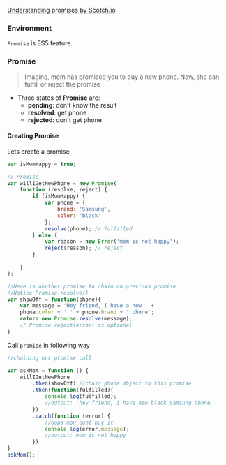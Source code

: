
[Understanding promises by Scotch.io ](https://scotch.io/tutorials/javascript-promises-for-dummies#comments-section)



### Environment
`Promise` is ES5 feature.


### Promise
> Imagine, mom has promised you to buy a new phone. Now, she can fulfill or reject the promise

+ Three states of  **Promise** are:
    - **pending**: don't know the result
    - **resolved**: get phone
    - **rejected**: don't get phone

#### Creating Promise ####
Lets create a promise
```js
var isMomHappy = true;

// Promise
var willIGetNewPhone = new Promise(
    function (resolve, reject) {
        if (isMomHappy) {
            var phone = {
                brand: 'Samsung',
                color: 'black'
            };
            resolve(phone); // fulfilled
        } else {
            var reason = new Error('mom is not happy');
            reject(reason); // reject
        }

    }
);

//Here is another promise to chain on previous promise
//Notice Promise.resolve()
var showOff = function(phone){
    var message = 'Hey friend, I have a new ' + 
    phone.color + ' ' + phone.brand + ' phone';
    return new Promise.resolve(message);
    // Promise.reject(error) is optional
}

```  
Call `promise` in following way
```js
//chaining our promise call

var askMom = function () {
    willIGetNewPhone
        .then(showOff) //chain phone object to this promise
        .then(function(fulfilled){
            console.log(fulfilled);
            //output: 'hey friend, i have new black Samsung phone.
        })
        .catch(function (error) {
            //oops mon dont buy it
            console.log(error.message);
            //output: mom is not happy
        })
}
askMom();
```
